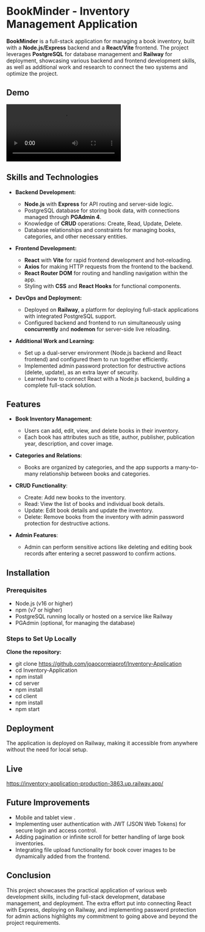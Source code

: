 # BookMinder - Inventory Management Application

**BookMinder** is a full-stack application for managing a book inventory, built with a **Node.js/Express** backend and a **React/Vite** frontend. The project leverages **PostgreSQL** for database management and **Railway** for deployment, showcasing various backend and frontend development skills, as well as additional work and research to connect the two systems and optimize the project.

## Demo

![Video Demo](./client/public/demo.mp4)

## Skills and Technologies

- **Backend Development:**

  - **Node.js** with **Express** for API routing and server-side logic.
  - PostgreSQL database for storing book data, with connections managed through **PGAdmin 4**.
  - Knowledge of **CRUD** operations: Create, Read, Update, Delete.
  - Database relationships and constraints for managing books, categories, and other necessary entities.

- **Frontend Development:**

  - **React** with **Vite** for rapid frontend development and hot-reloading.
  - **Axios** for making HTTP requests from the frontend to the backend.
  - **React Router DOM** for routing and handling navigation within the app.
  - Styling with **CSS** and **React Hooks** for functional components.

- **DevOps and Deployment:**

  - Deployed on **Railway**, a platform for deploying full-stack applications with integrated PostgreSQL support.
  - Configured backend and frontend to run simultaneously using **concurrently** and **nodemon** for server-side live reloading.

- **Additional Work and Learning:**
  - Set up a dual-server environment (Node.js backend and React frontend) and configured them to run together efficiently.
  - Implemented admin password protection for destructive actions (delete, update), as an extra layer of security.
  - Learned how to connect React with a Node.js backend, building a complete full-stack solution.

## Features

- **Book Inventory Management**:
  - Users can add, edit, view, and delete books in their inventory.
  - Each book has attributes such as title, author, publisher, publication year, description, and cover image.
- **Categories and Relations**:
  - Books are organized by categories, and the app supports a many-to-many relationship between books and categories.
- **CRUD Functionality**:

  - Create: Add new books to the inventory.
  - Read: View the list of books and individual book details.
  - Update: Edit book details and update the inventory.
  - Delete: Remove books from the inventory with admin password protection for destructive actions.

- **Admin Features**:
  - Admin can perform sensitive actions like deleting and editing book records after entering a secret password to confirm actions.

## Installation

### Prerequisites

- Node.js (v16 or higher)
- npm (v7 or higher)
- PostgreSQL running locally or hosted on a service like Railway
- PGAdmin (optional, for managing the database)

### Steps to Set Up Locally

**Clone the repository:**

- git clone https://github.com/joaocorreiaprof/Inventory-Application
- cd Inventory-Application
- npm install
- cd server
- npm install
- cd client
- npm install
- npm start

## Deployment

The application is deployed on Railway, making it accessible from anywhere without the need for local setup.

## Live

https://inventory-application-production-3863.up.railway.app/

## Future Improvements

- Mobile and tablet view .
- Implementing user authentication with JWT (JSON Web Tokens) for secure login and access control.
- Adding pagination or infinite scroll for better handling of large book inventories.
- Integrating file upload functionality for book cover images to be dynamically added from the frontend.

## Conclusion

This project showcases the practical application of various web development skills, including full-stack development, database management, and deployment. The extra effort put into connecting React with Express, deploying on Railway, and implementing password protection for admin actions highlights my commitment to going above and beyond the project requirements.

